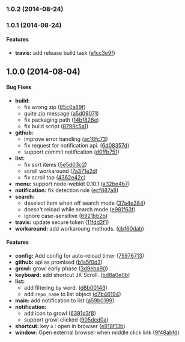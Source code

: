 ### 1.0.2 (2014-08-24)


### 1.0.1 (2014-08-24)


#### Features

* **travis:** add release build task ([e1cc3e9f](https://github.com/azu/github-reader/commit/e1cc3e9f228de0d7c2c11e1fa15029697e76d299))


## 1.0.0 (2014-08-04)


#### Bug Fixes

* **build:**
  * fix wrong zip ([85c0a89f](https://github.com/azu/github-reader/commit/85c0a89f8c348323f515242348f72da829776aad))
  * quite zip message ([a5d09071](https://github.com/azu/github-reader/commit/a5d090717f55e6abe28c1aa6594073d9a78f3231))
  * fix packaging path ([14bf826e](https://github.com/azu/github-reader/commit/14bf826e8f00708affcf0dc37040e1d2e7a4ccbd))
  * fix build script ([8799c5a1](https://github.com/azu/github-reader/commit/8799c5a126134d0710cd19cfbd19d5bcf584d32c))
* **github:**
  * improve error handling ([ac16fc73](https://github.com/azu/github-reader/commit/ac16fc735eb0e91c92024a5b222998cda61b9d9b))
  * fix request for notification api. ([6d08357d](https://github.com/azu/github-reader/commit/6d08357dba187aa5da8056a30ba8a24faa2c4f99))
  * support commit notification ([d0ffb751](https://github.com/azu/github-reader/commit/d0ffb75116a144dfb127a4cb77478f56d07401ac))
* **list:**
  * fix sort items ([5e5d03c2](https://github.com/azu/github-reader/commit/5e5d03c2a5b5984205f076b404fb15664190f9e7))
  * scroll workaround ([7a371e2d](https://github.com/azu/github-reader/commit/7a371e2db6228ad0a6c1764d481dd4717cd6033a))
  * fix scroll top ([4362e42c](https://github.com/azu/github-reader/commit/4362e42ce789544260119a2ea1f7a29e710bf3b3))
* **menu:** support node-webkit 0.10.1 ([a32be4b7](https://github.com/azu/github-reader/commit/a32be4b7a9d1e99bffb3aff656ecf89ad5441193))
* **notification:** fix detection rule ([ecf887a8](https://github.com/azu/github-reader/commit/ecf887a8b96927ae7dc056e8fa3bdb5be5f4f5d7))
* **search:**
  * deselect item when off search mode ([37a4e384](https://github.com/azu/github-reader/commit/37a4e384ccbffca9ccae898f45d08a139dba6d42))
  * doesn't reload while search mode ([e981f63f](https://github.com/azu/github-reader/commit/e981f63f8c0029509f2211ba4912bab9d9ead4e1))
  * ignore case-sensitive ([6921bb2b](https://github.com/azu/github-reader/commit/6921bb2bd4870afa5b7ba272b9333d1c20ba58da))
* **travis:** update secure token ([11fdd2f1](https://github.com/azu/github-reader/commit/11fdd2f19fc83fc089d50a396dea868a646896e5))
* **workaround:** add workaroung methods. ([cbf60dab](https://github.com/azu/github-reader/commit/cbf60dab767aba3e914c1953cd4f1770445d067d))


#### Features

* **config:** Add config for auto-reload timer ([75976713](https://github.com/azu/github-reader/commit/75976713403e155ea59831314c928bf95cb0fab9))
* **github:** api as promised ([b1a5f0d3](https://github.com/azu/github-reader/commit/b1a5f0d3cf7c03054db5cb4be8df674c94598299))
* **growl:** growl early phase ([3d9eba90](https://github.com/azu/github-reader/commit/3d9eba90956600f30a3e115a430dd76479b6ab34))
* **keyboard:** add shortcut JK Scroll. ([bd8a0e0b](https://github.com/azu/github-reader/commit/bd8a0e0ba94de7c2380f70b76be6906dc56bc4a6))
* **list:**
  * add filtering by word. ([d8b00143](https://github.com/azu/github-reader/commit/d8b00143b4222e96a6787a383a08189f9fa555d3))
  * add `repo_name` to list object ([d7b46194](https://github.com/azu/github-reader/commit/d7b4619448d5c316c247b5e0cd815fbd3afacddc))
* **main:** add notification to list ([a59b0199](https://github.com/azu/github-reader/commit/a59b0199ef7c35b554d7b209a08abc26545ab0a6))
* **notification:**
  * add icon to growl ([6391d3f8](https://github.com/azu/github-reader/commit/6391d3f84d034266f02a41dbd8ce02ca60190b71))
  * support growl clicked ([905dcd0a](https://github.com/azu/github-reader/commit/905dcd0a1ec69267714c258b64ab0679039f9b81))
* **shortcut:** key `o` : open in browser ([e918f13b](https://github.com/azu/github-reader/commit/e918f13b24db5d7853ef8c281eddba299c0d6e41))
* **window:** Open external browser when middle click link ([9f48abfd](https://github.com/azu/github-reader/commit/9f48abfd0cf1f8f40a034e1e0de922a447ebbb24))


